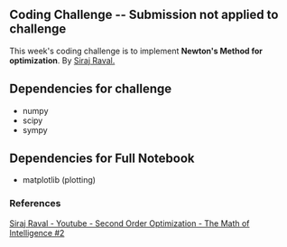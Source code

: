 ## Coding Challenge -- Submission not applied to challenge

This week's coding challenge is to implement **Newton's Method for optimization**. By <a href="https://github.com/llSourcell/The_Math_of_Intelligence">Siraj Raval.</a>

## Dependencies for challenge

* numpy
* scipy
* sympy


## Dependencies for Full Notebook

* matplotlib (plotting)

### References

<a href="https://www.youtube.com/watch?v=UIFMLK2nj_w&ab_channel=SirajRaval">Siraj Raval - Youtube - Second Order Optimization - The Math of Intelligence #2</a>